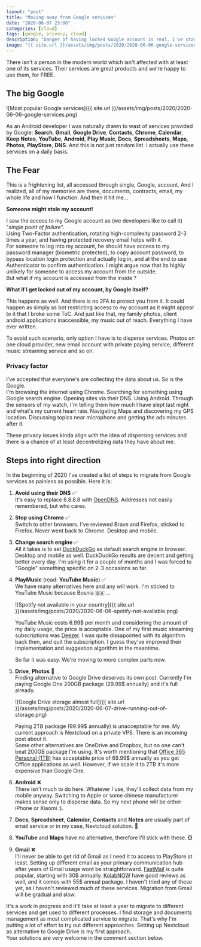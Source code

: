 ```yaml
---
layout: "post"
title: "Moving away from Google services"
date: "2020-06-07 23:00"
categories: [cloud]
tags: [google, privacy, cloud]
description: "Danger of having locked Google account is real. I've started my migration from Google services and dispersing access to my data. This is how."
image: "{{ site.url }}/assets/img/posts/2020/2020-06-06-google-services.png"
---
```


There isn't a person in the modern world which isn't affected with at least one of its services. Their services are great products and we're happy to use them, for FREE.

## The big Google

![Most popular Google services]({{ site.url }}/assets/img/posts/2020/2020-06-06-google-services.png)

As an Android developer I was naturally drawn to wast of services provided by Google: **Search**, **Gmail**, **Google Drive**, **Contacts**, **Chrome**, **Calendar**, **Keep Notes**, **YouTube**, **Android**, **Play Music**, **Docs**, **Spreadsheets**, **Maps**, **Photos**, **PlayStore**, **DNS**. And this is not just random list. I actually use these services on a daily basis.

## The Fear

This is a frightening list, all accessed through single, Google, account. And I realized, all of my memories are there, documents, contracts, email, my whole life and how I function. And then it hit me...

**Someone might stole my account!**  

I saw the access to my Google account as (we developers like to call it) "_single point of failure_".  
Using Two-Factor authentication, rotating high-complexity password 2-3 times a year, and having protected recovery email helps with it.  
For someone to log into my account, he should have access to my password manager (biometric protected), to copy account password, to bypass location login protection and actually log in, and at the end to use Authenticator to confirm authentication. I might argue now that its highly unlikely for someone to access my account from the outside.  
But what if my account is accessed from the inside ?

**What if I get locked out of my account, by Google itself?**

This happens as well. And there is no 2FA to protect you from it. It could happen as simply as bot restricting access to my account as it might appear to it that I broke some ToC. And just like that, my family photos, client android applications inaccessible, my music out of reach. Everything I have ever written.

To avoid such scenario, only option I have is to disperse services. Photos on one cloud provider, new email account with private paying service, different music streaming service and so on.

### Privacy factor

I've accepted that everyone's are collecting the data about us. So is the Google.  
I'm browsing the internet using Chrome. Searching for something using Google search engine. Opening sites via their DNS. Using Android. Through the sensors of my watch, I'm telling them how much I have slept last night and what's my current heart rate. Navigating Maps and discovering my GPS location. Discussing topics near microphone and getting the ads minutes after it.

These privacy issues kinda align with the idea of dispersing services and there is a chance of at least decentrelizing data they have about me.

## Steps into right direction

In the beginning of 2020 I've created a list of steps to migrate from Google services as painless as possible. Here it is:

1. **Avoid using their DNS** ✅  
It's easy to replace 8.8.8.8 with [OpenDNS](https://www.opendns.com/). Addresses not easily remembered, but who cares.
2. **Stop using Chrome** ✅  
Switch to other browsers. I've reviewed Brave and Firefox, sticked to Firefox. Never went back to Chrome. Desktop and mobile.  
3. **Change search engine** ✅  
All it takes is to set [DuckDuckGo](https://duckduckgo.com/) as default search engine in browser. Desktop and mobile as well. DuckDuckGo results are decent and getting better every day. I'm using it for a couple of months and I was forced to "Google" something specific on 2-3 occasions so far.
4. **PlayMusic** (read: **YouTube Music**) ✅  
We have many alternatives here and any will work. I'm sticked to YouTube Music because Bosnia  🇧🇦 ...

    ![Spotify not available in your country]({{ site.url }}/assets/img/posts/2020/2020-06-06-spotify-not-available.png)

    YouTube Music costs 6.99$ per month and considering the amount of my daily usage, the price is acceptable. One of my first music streaming subscriptions was [Deezer](https://www.deezer.com/us/offers). I was quite dissapointed with its algorithm back then, and quit the subscription. I guess they've improved their implementation and suggestion algorithm in the meantime.

    So far it was easy. We're moving to more complex parts now.

5. **Drive**, **Photos** 🔄  
Finding alternative to Google Drive deserves its own post. Currently I'm paying Google One 200GB package (29.99$ annually) and it's full already.

    ![Google Drive storage almost full]({{ site.url }}/assets/img/posts/2020/2020-06-07-drive-running-out-of-storage.png)

    Paying 2TB package (99.99$ annually) is unacceptable for me. My current approach is Nextcloud on a private VPS. There is an incoming post about it.  
    Some other alternatives are OneDrive and Dropbox, but no one can't beat 200GB package I'm using. It's worth mentioning that [Office 365 Personal (1TB)](https://onedrive.live.com/about/en-us/plans/) has acceptable price of 69.99$ annually as you get Office applications as well. However, if we scale it to 2TB it's more expensive than Google One.

6. **Android** ❌  
There isn't much to do here. Whatever I use, they'll collect data from my mobile anyway. Switching to Apple or some chinese manufacturer makes sense only to disperse data. So my next phone will be either iPhone or Xiaomi :).
7. **Docs**, **Spreadsheet**, **Calendar**, **Contacts** and **Notes** are usually part of email service or in my case, Nextcloud solution. 🔄
8. **YouTube** and **Maps** have no alternative, therefore I'll stick with these. ❎  
9. **Gmail** ❌  
I'll never be able to get rid of Gmail as I need it to access to PlayStore at least. Setting up different email as your primary communication hub after years of Gmail usage wont be straightforward. [FastMail](https://www.fastmail.com/) is quite popular, starting with 30$ annually. [KolabNOW](https://kolabnow.com/) have good reviews as well, and it comes with 55$ annual package. I haven't tried any of these yet, as I haven't reviewed much of these services.
Migration from Gmail will be gradual and slow.

It's a work in progress and it'll take at least a year to migrate to different services and get used to different processes. I find storage and documents management as most complicated service to migrate. That's why I'm putting a lot of effort to try out different approaches. Setting up Nextcloud as alternative to Google Drive is my first approach..  
Your solutions are very welcome in the comment section below.
